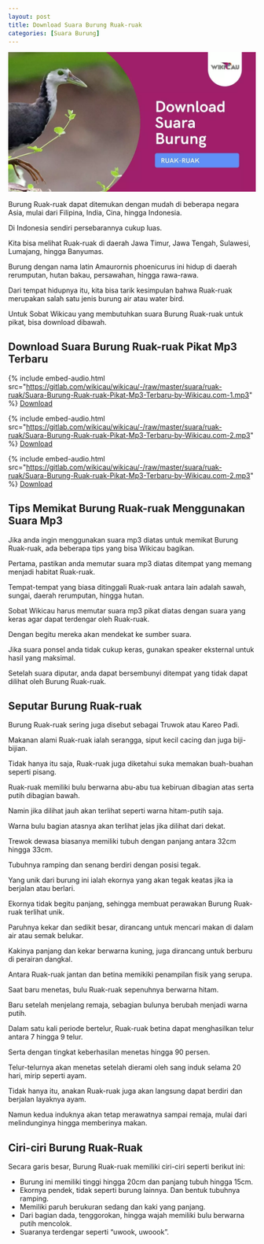 ```yaml
---
layout: post
title: Download Suara Burung Ruak-ruak
categories: [Suara Burung]
---
```


![](/images/suara-burung-ruak-ruak.webp)

Burung Ruak-ruak dapat ditemukan dengan mudah di beberapa negara Asia, mulai dari Filipina, India, Cina, hingga Indonesia.

Di Indonesia sendiri persebarannya cukup luas.

Kita bisa melihat Ruak-ruak di daerah Jawa Timur, Jawa Tengah, Sulawesi, Lumajang, hingga Banyumas.

Burung dengan nama latin Amaurornis phoenicurus ini hidup di daerah rerumputan, hutan bakau, persawahan, hingga rawa-rawa.

Dari tempat hidupnya itu, kita bisa tarik kesimpulan bahwa Ruak-ruak merupakan salah satu jenis burung air atau water bird.

Untuk Sobat Wikicau yang membutuhkan suara Burung Ruak-ruak untuk pikat, bisa download dibawah.

## Download Suara Burung Ruak-ruak Pikat Mp3 Terbaru

{% include embed-audio.html src="https://gitlab.com/wikicau/wikicau/-/raw/master/suara/ruak-ruak/Suara-Burung-Ruak-ruak-Pikat-Mp3-Terbaru-by-Wikicau.com-1.mp3" %}
[Download](https://bit.ly/2IuFDII)

{% include embed-audio.html src="https://gitlab.com/wikicau/wikicau/-/raw/master/suara/ruak-ruak/Suara-Burung-Ruak-ruak-Pikat-Mp3-Terbaru-by-Wikicau.com-2.mp3" %}
[Download](https://bit.ly/2L8PBB9)

{% include embed-audio.html src="https://gitlab.com/wikicau/wikicau/-/raw/master/suara/ruak-ruak/Suara-Burung-Ruak-ruak-Pikat-Mp3-Terbaru-by-Wikicau.com-2.mp3" %}
[Download](https://bit.ly/2L8PBB9)

## Tips Memikat Burung Ruak-ruak Menggunakan Suara Mp3

Jika anda ingin menggunakan suara mp3 diatas untuk memikat Burung Ruak-ruak, ada beberapa tips yang bisa Wikicau bagikan.

Pertama, pastikan anda memutar suara mp3 diatas ditempat yang memang menjadi habitat Ruak-ruak.

Tempat-tempat yang biasa ditinggali Ruak-ruak antara lain adalah sawah, sungai, daerah rerumputan, hingga hutan.

Sobat Wikicau harus memutar suara mp3 pikat diatas dengan suara yang keras agar dapat terdengar oleh Ruak-ruak.

Dengan begitu mereka akan mendekat ke sumber suara.

Jika suara ponsel anda tidak cukup keras, gunakan speaker eksternal untuk hasil yang maksimal.

Setelah suara diputar, anda dapat bersembunyi ditempat yang tidak dapat dilihat oleh Burung Ruak-ruak.

## Seputar Burung Ruak-ruak

Burung Ruak-ruak sering juga disebut sebagai Truwok atau Kareo Padi.

Makanan alami Ruak-ruak ialah serangga, siput kecil cacing dan juga biji-bijian.

Tidak hanya itu saja, Ruak-ruak juga diketahui suka memakan buah-buahan seperti pisang.

Ruak-ruak memiliki bulu berwarna abu-abu tua kebiruan dibagian atas serta putih dibagian bawah.

Namin jika dilihat jauh akan terlihat seperti warna hitam-putih saja.

Warna bulu bagian atasnya akan terlihat jelas jika dilihat dari dekat.

Trewok dewasa biasanya memiliki tubuh dengan panjang antara 32cm hingga 33cm.

Tubuhnya ramping dan senang berdiri dengan posisi tegak.

Yang unik dari burung ini ialah ekornya yang akan tegak keatas jika ia berjalan atau berlari.

Ekornya tidak begitu panjang, sehingga membuat perawakan Burung Ruak-ruak terlihat unik.

Paruhnya kekar dan sedikit besar, dirancang untuk mencari makan di dalam air atau semak belukar.

Kakinya panjang dan kekar berwarna kuning, juga dirancang untuk berburu di perairan dangkal.

Antara Ruak-ruak jantan dan betina memikiki penampilan fisik yang serupa.

Saat baru menetas, bulu Ruak-ruak sepenuhnya berwarna hitam.

Baru setelah menjelang remaja, sebagian bulunya berubah menjadi warna putih.

Dalam satu kali periode bertelur, Ruak-ruak betina dapat menghasilkan telur antara 7 hingga 9 telur.

Serta dengan tingkat keberhasilan menetas hingga 90 persen.

Telur-telurnya akan menetas setelah dierami oleh sang induk selama 20 hari, mirip seperti ayam.

Tidak hanya itu, anakan Ruak-ruak juga akan langsung dapat berdiri dan berjalan layaknya ayam.

Namun kedua induknya akan tetap merawatnya sampai remaja, mulai dari melindunginya hingga memberinya makan.

## Ciri-ciri Burung Ruak-Ruak

Secara garis besar, Burung Ruak-ruak memiliki ciri-ciri seperti berikut ini:

- Burung ini memiliki tinggi hingga 20cm dan panjang tubuh hingga 15cm.
- Ekornya pendek, tidak seperti burung lainnya. Dan bentuk tubuhnya ramping.
- Memiliki paruh berukuran sedang dan kaki yang panjang.
- Dari bagian dada, tenggorokan, hingga wajah memiliki bulu berwarna putih mencolok.
- Suaranya terdengar seperti “uwook, uwoook”.
